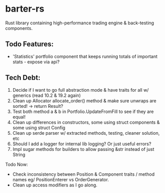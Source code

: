 # barter-rs

Rust library containing high-performance trading engine & back-testing components.

## Todo Features:
- 'Statistics' portfolio component that keeps running totals of important stats - expose via api?

## Tech Debt:
1. Decide if I want to go full abstraction mode & have traits for all w/ generics (read 10.2 & 19.2 again)
2. Clean up Allocator allocate_order() method & make sure unwraps are sorted! -> return Result?
3. Test both method a & b in Portfolio.UpdateFromFill to see if they are equal!
4. Clean up differences in constructors, some using struct components & some using struct Config
4. Clean up serde parser w/ extracted methods, testing, cleaner solution, etc
5. Should I add a logger for internal lib logging? Or just useful errors?
6. Impl sugar methods for builders to allow passing &str instead of just String


Todo Now:
- Check inconsistency between Position & Component traits / method names eg/ PositionEnterer vs OrderGenerator.
- Clean up access modifiers as I go along.

